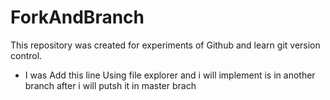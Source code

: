 # ForkAndBranch
This repository was created for experiments of Github and learn git version control.
- I was Add this line Using file explorer and i will implement is in another branch after i will putsh it in master brach
